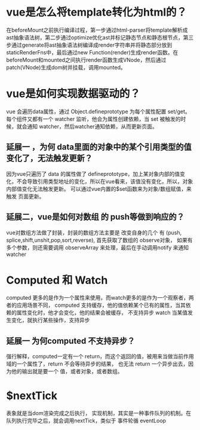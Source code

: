 # vue是怎么将template转化为html的？
  在beforeMount之前执行编译过程，第一步通过html-parser将template解析成ast抽象语法树，第二步通过optimize优化ast并标记静态节点和静态根节点，第三步通过generate将ast抽象语法树编译成render字符串并将静态部分放到staticRenderFns中，最后通过new Function(render)生成render函数。在beforeMount和mounted之间执行render函数生成VNode，然后通过patch(VNode)生成dom树并挂载，调用mounted。

# vue是如何实现数据驱动的？

  vue 会遍历data属性，通过 Object.defineprototype 为每个属性配置 set/get。每个组件又都有一个 watcher 监听，他会为属性创建依赖，当 set 被触发的时候，就会通知 watcher，然后watcher通知依赖，从而更新页面。
  
##  延展一 ，为何 data里面的对象中的某个引用类型的值变化了，无法触发更新？
  因为vue只遍历了 data 的属性做了 defineprototype，加上某对象内部的值变化，不会导致引用类型地址的变化，所以在vue看来，该值没有变化，所以，对象内部值变化无法触发更新。
  可以通过vue内置的$set函数来为对象/数组赋值，来触发 页面更新。

## 延展二，vue是如何对数组 的 push等做到响应的？
  vue对数组方法做了封装，封装的数组方法主要是 改变自身的几个 有 (push, splice,shift,unshit,pop,sort,reverse), 
  首先获取了数组的 observe对象， 如果有多个参数，则还需要调用 observeArray 来处理，最后在手动调用notify 来通知 watcher

# Computed 和 Watch  
  computed 更多的是作为一个属性来使用，而watch更多的是作为一个观察者，两者的应用场景不同，
  computed 支持缓存，他的值依赖某个已有的属性，当其依赖的属性变化时，他才会变化，他的结果会被缓存， 不支持异步
  watch 当某值发生变化，就执行某些操作，支持异步

## 延展一 为何computed 不支持异步？
  强行解释，computed一定有一个 return，而这个返回的值，被用来当做当前作用域的一个属性了，return 不会等待异步的结果，
  也无法 return 一个异步出去，因为他的输出就是要一个 值，或者对象，或者数组。

# $nextTick
  表象就是当dom渲染完成之后执行， 实现机制，其实是一种事件队列的机制。在队列执行完毕之后，就会调用nextTick，类似于 事件轮循  eventLoop
